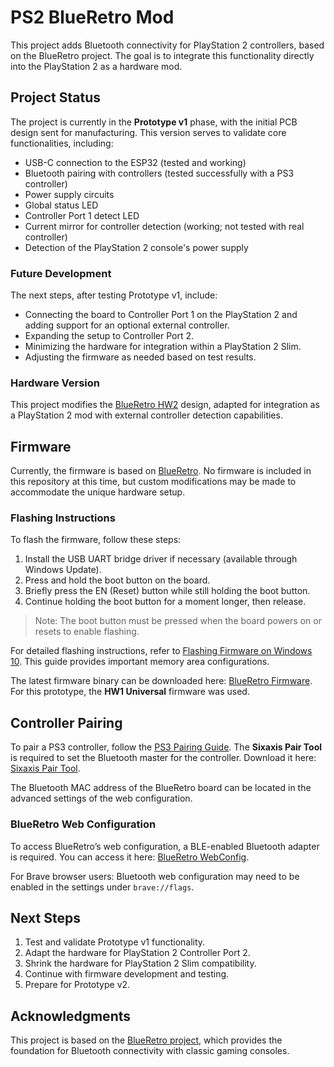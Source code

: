 # PS2 BlueRetro Mod

This project adds Bluetooth connectivity for PlayStation 2 controllers, based on the BlueRetro project. The goal is to integrate this functionality directly into the PlayStation 2 as a hardware mod.

## Project Status

The project is currently in the **Prototype v1** phase, with the initial PCB design sent for manufacturing. This version serves to validate core functionalities, including:

- USB-C connection to the ESP32 (tested and working)
- Bluetooth pairing with controllers (tested successfully with a PS3 controller)
- Power supply circuits
- Global status LED
- Controller Port 1 detect LED
- Current mirror for controller detection (working; not tested with real controller)
- Detection of the PlayStation 2 console's power supply

### Future Development

The next steps, after testing Prototype v1, include:

- Connecting the board to Controller Port 1 on the PlayStation 2 and adding support for an optional external controller.
- Expanding the setup to Controller Port 2.
- Minimizing the hardware for integration within a PlayStation 2 Slim.
- Adjusting the firmware as needed based on test results.

### Hardware Version

This project modifies the [BlueRetro HW2](https://github.com/darthcloud/BlueRetro/wiki#2---building-hardware-hw2) design, adapted for integration as a PlayStation 2 mod with external controller detection capabilities.

## Firmware

Currently, the firmware is based on [BlueRetro](https://github.com/darthcloud/BlueRetro). No firmware is included in this repository at this time, but custom modifications may be made to accommodate the unique hardware setup.

### Flashing Instructions

To flash the firmware, follow these steps:

1. Install the USB UART bridge driver if necessary (available through Windows Update).
2. Press and hold the boot button on the board.
3. Briefly press the EN (Reset) button while still holding the boot button.
4. Continue holding the boot button for a moment longer, then release.

> Note: The boot button must be pressed when the board powers on or resets to enable flashing.

For detailed flashing instructions, refer to [Flashing Firmware on Windows 10](https://github.com/darthcloud/BlueRetro/wiki/Flashing-firmware-Windows-10). This guide provides important memory area configurations.

The latest firmware binary can be downloaded here: [BlueRetro Firmware](https://darthcloud.itch.io/blueretro). For this prototype, the **HW1 Universal** firmware was used.

## Controller Pairing

To pair a PS3 controller, follow the [PS3 Pairing Guide](https://github.com/darthcloud/BlueRetro/wiki/Controller-pairing-guide#2---ps3-pairing-guide). The **Sixaxis Pair Tool** is required to set the Bluetooth master for the controller. Download it here: [Sixaxis Pair Tool](https://sixaxispairtool.en.lo4d.com/windows#:~:text=The%20Sixaxis%20Pair%20Tool%20is,games%20with%20your%20PS3%20controller).

The Bluetooth MAC address of the BlueRetro board can be located in the advanced settings of the web configuration.

### BlueRetro Web Configuration

To access BlueRetro’s web configuration, a BLE-enabled Bluetooth adapter is required. You can access it here: [BlueRetro WebConfig](https://blueretro.io/).

For Brave browser users: Bluetooth web configuration may need to be enabled in the settings under `brave://flags`.

## Next Steps

1. Test and validate Prototype v1 functionality.
2. Adapt the hardware for PlayStation 2 Controller Port 2.
3. Shrink the hardware for PlayStation 2 Slim compatibility.
4. Continue with firmware development and testing.
5. Prepare for Prototype v2.

## Acknowledgments

This project is based on the [BlueRetro project](https://github.com/darthcloud/BlueRetro), which provides the foundation for Bluetooth connectivity with classic gaming consoles.
